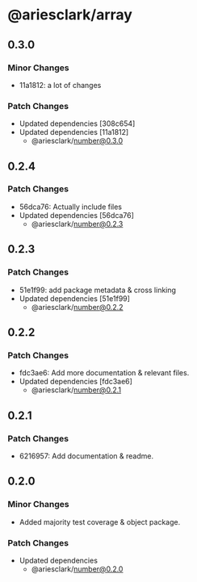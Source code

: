 # @ariesclark/array

## 0.3.0

### Minor Changes

- 11a1812: a lot of changes

### Patch Changes

- Updated dependencies [308c654]
- Updated dependencies [11a1812]
  - @ariesclark/number@0.3.0

## 0.2.4

### Patch Changes

- 56dca76: Actually include files
- Updated dependencies [56dca76]
  - @ariesclark/number@0.2.3

## 0.2.3

### Patch Changes

- 51e1f99: add package metadata & cross linking
- Updated dependencies [51e1f99]
  - @ariesclark/number@0.2.2

## 0.2.2

### Patch Changes

- fdc3ae6: Add more documentation & relevant files.
- Updated dependencies [fdc3ae6]
  - @ariesclark/number@0.2.1

## 0.2.1

### Patch Changes

- 6216957: Add documentation & readme.

## 0.2.0

### Minor Changes

- Added majority test coverage & object package.

### Patch Changes

- Updated dependencies
  - @ariesclark/number@0.2.0
